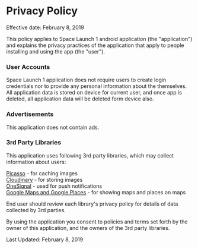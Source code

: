 # Privacy Policy

Effective date: February 8, 2019

This policy applies to Space Launch 1 android application (the "application") and explains the privacy practices of the application that apply to people installing and using the app (the "user").


### User Accounts

Space Launch 1 application does not require users to create login credentials nor to provide any personal information about the themselves. All application data is stored on device for current user, and once app is deleted, all application data will be deleted form device also.

### Advertisements

This application does not contain ads.

### 3rd Party Libraries

This application uses following 3rd party libraries, which may collect information about users:

[Picasso](http://square.github.io/picasso/) - for caching images<br/>
[Cloudinary](https://cloudinary.com/privacy) - for storing images<br/>
[OneSignal](https://onesignal.com/privacy_policy) - used for push notifications<br/>
[Google Maps and Google Places](https://policies.google.com/privacy?hl=en) - for showing maps and places on maps

End user should review each library's privacy policy for details of data collected by 3rd parties.

By using the application you consent to policies and terms set forth by the owner of this application, and the owners of the 3rd party libraries.


Last Updated: February 8, 2019
